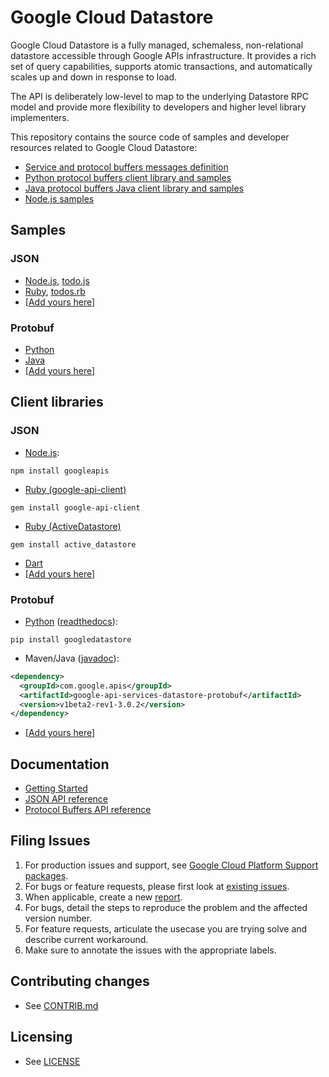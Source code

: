 # Google Cloud Datastore

Google Cloud Datastore is a fully managed, schemaless, non-relational
datastore accessible through Google APIs infrastructure. It provides
a rich set of query capabilities, supports atomic transactions, and
automatically scales up and down in response to load.

The API is deliberately low-level to map to the underlying Datastore RPC model and provide more flexibility to developers and higher level library implementers.

This repository contains the source code of samples and developer
resources related to Google Cloud Datastore:
- [Service and protocol buffers messages definition][6]
- [Python protocol buffers client library and samples][9]
- [Java protocol buffers Java client library and samples][10]
- [Node.js samples][11]

## Samples

### JSON
- [Node.js][3], [todo.js][24]
- [Ruby][21], [todos.rb][25]
- [[Add yours here][16]]

### Protobuf
- [Python][1]
- [Java][2]
- [[Add yours here][16]]

## Client libraries

### JSON

- [Node.js][17]:

```
npm install googleapis
```

- [Ruby (google-api-client)][23]

```
gem install google-api-client
```

- [Ruby (ActiveDatastore)][22]

```
gem install active_datastore
```

- [Dart][26]
- [[Add yours here][16]]

### Protobuf
- [Python][18] ([readthedocs][19]):

```
pip install googledatastore
```

- Maven/Java ([javadoc][20]):

```xml
<dependency>
  <groupId>com.google.apis</groupId>
  <artifactId>google-api-services-datastore-protobuf</artifactId>
  <version>v1beta2-rev1-3.0.2</version>
</dependency>
```

- [[Add yours here][16]]

## Documentation

- [Getting Started][4]
- [JSON API reference][5]
- [Protocol Buffers API reference][6]

## Filing Issues

1. For production issues and support, see [Google Cloud Platform Support packages][13].
1. For bugs or feature requests, please first look at [existing issues][14].
1. When applicable, create a new [report][15].
1. For bugs, detail the steps to reproduce the problem and the affected version number.
1. For feature requests, articulate the usecase you are trying solve and describe current workaround.
1. Make sure to annotate the issues with the appropriate labels.

## Contributing changes

- See [CONTRIB.md][7]

## Licensing

- See [LICENSE][8]

[1]: python/demos/trivial/adams.py
[2]: java/demos/src/main/java/com/google/api/services/datastore/demos/trivial/Adams.java
[3]: https://github.com/GoogleCloudPlatform/google-cloud-datastore/blob/master/nodejs/demos/trivial/adams.js
[4]: https://developers.google.com/datastore
[5]: https://developers.google.com/datastore/docs/apis/v1beta2/
[6]: https://developers.google.com/datastore/docs/apis/v1beta2/proto
[7]: CONTRIB.md
[8]: LICENSE
[9]: python
[10]: java
[11]: nodejs
[13]: https://cloud.google.com/support/packages
[14]: https://github.com/GoogleCloudPlatform/google-cloud-datastore/issues
[15]: https://github.com/GoogleCloudPlatform/google-cloud-datastore/issues/new
[16]: https://github.com/GoogleCloudPlatform/google-cloud-datastore/fork
[17]: https://npmjs.org/package/googleapis
[18]: https://pypi.python.org/pypi/googledatastore
[19]: http://googledatastore.readthedocs.org
[20]: https://developers.google.com/datastore/docs/apis/javadoc/
[21]: ruby/demos/trivial/adams.rb
[22]: https://github.com/sudhirj/active_datastore
[23]: https://rubygems.org/gems/google-api-client
[24]: nodejs/demos/todos/todo.js
[25]: ruby/demos/todos/todos.rb
[26]: https://github.com/dart-google-apis/dart_datastore_v1beta1_api_client
